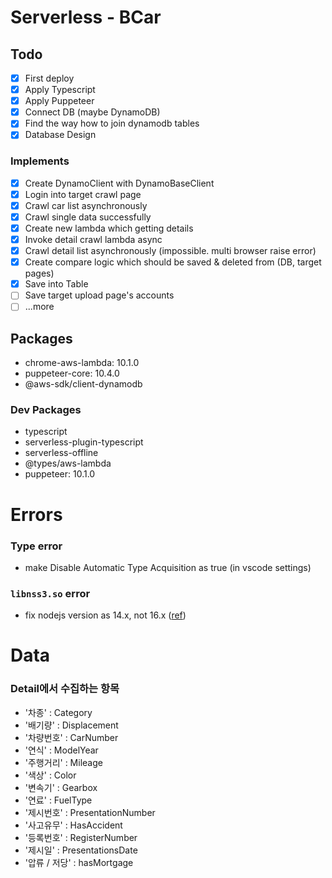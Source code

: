 # Serverless - BCar

## Todo
- [x] First deploy
- [x] Apply Typescript
- [x] Apply Puppeteer
- [x] Connect DB (maybe DynamoDB)
- [x] Find the way how to join dynamodb tables
- [x] Database Design
### Implements
- [x] Create DynamoClient with DynamoBaseClient 
- [x] Login into target crawl page
- [x] Crawl car list asynchronously
- [x] Crawl single data successfully
- [x] Create new lambda which getting details
- [x] Invoke detail crawl lambda async
- [x] Crawl detail list asynchronously (impossible. multi browser raise error)
- [x] Create compare logic which should be saved & deleted from (DB, target pages)
- [x] Save into Table
- [ ] Save target upload page's accounts
- [ ] ...more

## Packages
- chrome-aws-lambda: 10.1.0
- puppeteer-core: 10.4.0
- @aws-sdk/client-dynamodb
### Dev Packages
- typescript
- serverless-plugin-typescript
- serverless-offline
- @types/aws-lambda
- puppeteer: 10.1.0

# Errors
### Type error
- make Disable Automatic Type Acquisition as true (in vscode settings)
### `libnss3.so` error
- fix nodejs version as 14.x, not 16.x ([ref](https://github.com/alixaxel/chrome-aws-lambda/issues/164#issuecomment-1126808120))


# Data
### Detail에서 수집하는 항목
- '차종' : Category
- '배기량' : Displacement
- '차량번호' : CarNumber
- '연식' : ModelYear
- '주행거리' : Mileage
- '색상' : Color
- '변속기' : Gearbox
- '연료' : FuelType
- '제시번호' : PresentationNumber
- '사고유무' : HasAccident
- '등록번호' : RegisterNumber
- '제시일' : PresentationsDate
- '압류 / 저당' : hasMortgage
